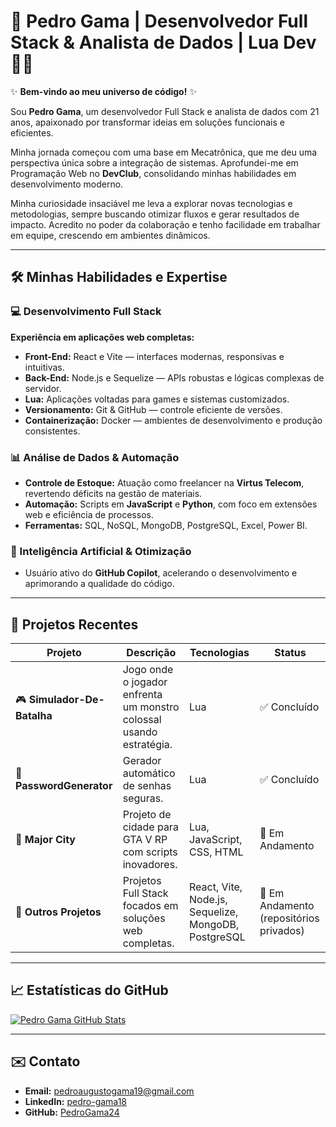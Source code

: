 # 🚀 Pedro Gama | Desenvolvedor Full Stack & Analista de Dados | Lua Dev 👨‍💻

✨ **Bem-vindo ao meu universo de código!** ✨

Sou **Pedro Gama**, um desenvolvedor Full Stack e analista de dados com 21 anos, apaixonado por transformar ideias em soluções funcionais e eficientes.

Minha jornada começou com uma base em Mecatrônica, que me deu uma perspectiva única sobre a integração de sistemas. Aprofundei-me em Programação Web no **DevClub**, consolidando minhas habilidades em desenvolvimento moderno.

Minha curiosidade insaciável me leva a explorar novas tecnologias e metodologias, sempre buscando otimizar fluxos e gerar resultados de impacto. Acredito no poder da colaboração e tenho facilidade em trabalhar em equipe, crescendo em ambientes dinâmicos.

---

## 🛠️ Minhas Habilidades e Expertise

### 💻 Desenvolvimento Full Stack

**Experiência em aplicações web completas:**

- **Front-End:** React e Vite — interfaces modernas, responsivas e intuitivas.  
- **Back-End:** Node.js e Sequelize — APIs robustas e lógicas complexas de servidor.  
- **Lua:** Aplicações voltadas para games e sistemas customizados.  
- **Versionamento:** Git & GitHub — controle eficiente de versões.  
- **Containerização:** Docker — ambientes de desenvolvimento e produção consistentes.

### 📊 Análise de Dados & Automação

- **Controle de Estoque:** Atuação como freelancer na **Virtus Telecom**, revertendo déficits na gestão de materiais.  
- **Automação:** Scripts em **JavaScript** e **Python**, com foco em extensões web e eficiência de processos.  
- **Ferramentas:** SQL, NoSQL, MongoDB, PostgreSQL, Excel, Power BI.

### 🤖 Inteligência Artificial & Otimização

- Usuário ativo do **GitHub Copilot**, acelerando o desenvolvimento e aprimorando a qualidade do código.

---

## 🚀 Projetos Recentes

| Projeto               | Descrição                                                                 | Tecnologias                         | Status       |
|-----------------------|---------------------------------------------------------------------------|-------------------------------------|--------------|
| 🎮 **Simulador-De-Batalha** | Jogo onde o jogador enfrenta um monstro colossal usando estratégia.        | Lua                                 | ✅ Concluído  |
| 🔐 **PasswordGenerator**    | Gerador automático de senhas seguras.                                  | Lua                                 | ✅ Concluído  |
| 🌆 **Major City**           | Projeto de cidade para GTA V RP com scripts inovadores.                | Lua, JavaScript, CSS, HTML          | 🚧 Em Andamento |
| 🧩 **Outros Projetos**      | Projetos Full Stack focados em soluções web completas.                | React, Vite, Node.js, Sequelize, MongoDB, PostgreSQL | 🚧 Em Andamento (repositórios privados) |

---

## 📈 Estatísticas do GitHub

[![Pedro Gama GitHub Stats](https://github-readme-stats.vercel.app/api?username=PedroGama24&show_icons=true&theme=tokyonight)](https://github.com/PedroGama24)

---

## ✉️ Contato

- **Email:** pedroaugustogama19@gmail.com  
- **LinkedIn:** [pedro-gama18](https://www.linkedin.com/in/pedro-gama18)  
- **GitHub:** [PedroGama24](https://github.com/PedroGama24)
